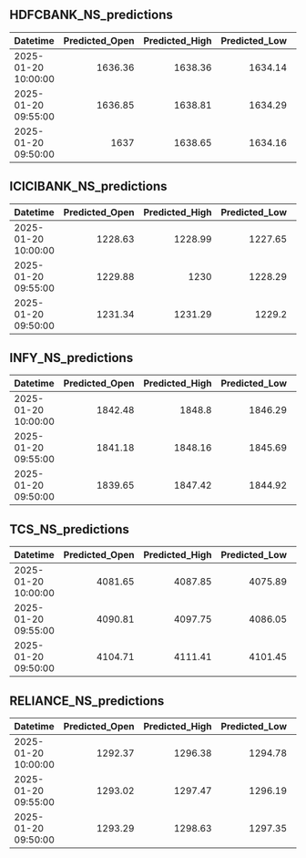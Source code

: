 ## HDFCBANK_NS_predictions
| Datetime            |   Predicted_Open |   Predicted_High |   Predicted_Low |   Predicted_Close |   Predicted_Volume |
|:--------------------|-----------------:|-----------------:|----------------:|------------------:|-------------------:|
| 2025-01-20 10:00:00 |          1636.36 |          1638.36 |         1634.14 |           1636.4  |             167608 |
| 2025-01-20 09:55:00 |          1636.85 |          1638.81 |         1634.29 |           1636.78 |             183594 |
| 2025-01-20 09:50:00 |          1637    |          1638.65 |         1634.16 |           1636.75 |             186024 |

## ICICIBANK_NS_predictions
| Datetime            |   Predicted_Open |   Predicted_High |   Predicted_Low |   Predicted_Close |   Predicted_Volume |
|:--------------------|-----------------:|-----------------:|----------------:|------------------:|-------------------:|
| 2025-01-20 10:00:00 |          1228.63 |          1228.99 |         1227.65 |           1228.91 |            72799.3 |
| 2025-01-20 09:55:00 |          1229.88 |          1230    |         1228.29 |           1230.05 |            89836   |
| 2025-01-20 09:50:00 |          1231.34 |          1231.29 |         1229.2  |           1231.62 |           124043   |

## INFY_NS_predictions
| Datetime            |   Predicted_Open |   Predicted_High |   Predicted_Low |   Predicted_Close |   Predicted_Volume |
|:--------------------|-----------------:|-----------------:|----------------:|------------------:|-------------------:|
| 2025-01-20 10:00:00 |          1842.48 |          1848.8  |         1846.29 |           1843.27 |            42869.3 |
| 2025-01-20 09:55:00 |          1841.18 |          1848.16 |         1845.69 |           1842.61 |            41093.8 |
| 2025-01-20 09:50:00 |          1839.65 |          1847.42 |         1844.92 |           1841.78 |            40116.8 |

## TCS_NS_predictions
| Datetime            |   Predicted_Open |   Predicted_High |   Predicted_Low |   Predicted_Close |   Predicted_Volume |
|:--------------------|-----------------:|-----------------:|----------------:|------------------:|-------------------:|
| 2025-01-20 10:00:00 |          4081.65 |          4087.85 |         4075.89 |           4080.68 |            25875.8 |
| 2025-01-20 09:55:00 |          4090.81 |          4097.75 |         4086.05 |           4090.97 |            25313.5 |
| 2025-01-20 09:50:00 |          4104.71 |          4111.41 |         4101.45 |           4106.6  |            21464.7 |

## RELIANCE_NS_predictions
| Datetime            |   Predicted_Open |   Predicted_High |   Predicted_Low |   Predicted_Close |   Predicted_Volume |
|:--------------------|-----------------:|-----------------:|----------------:|------------------:|-------------------:|
| 2025-01-20 10:00:00 |          1292.37 |          1296.38 |         1294.78 |           1294.09 |             218746 |
| 2025-01-20 09:55:00 |          1293.02 |          1297.47 |         1296.19 |           1295.55 |             220057 |
| 2025-01-20 09:50:00 |          1293.29 |          1298.63 |         1297.35 |           1296.53 |             213937 |

